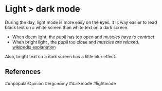 # Light > dark mode
During the day, light mode is more easy on the eyes. It is way easier to read black text on a white screen than white text on a dark screen.
* When deem light, the pupil has too open and *muscles have to contract*.
* When bright light , the pupil too close and *muscles are relaxed*.
[wikipedia explanation][1]

Also, bright text on a dark screen has a little blur effect.


## References
[1]: https://fr.wikipedia.org/wiki/Muscle_dilatateur_de_la_pupille#:~:text=Action%5Bmodifier%20%7C%20modifier%20le%20code%5D
    #unpopularOpinion #ergonomy #darkmode #lightmode
